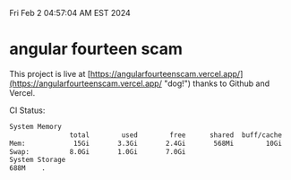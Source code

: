 Fri Feb  2 04:57:04 AM EST 2024

# angular fourteen scam


This project is live at [https://angularfourteenscam.vercel.app/](https://angularfourteenscam.vercel.app/ "dog!") thanks to Github and Vercel.

CI Status: 

```bash
System Memory
               total        used        free      shared  buff/cache   available
Mem:            15Gi       3.3Gi       2.4Gi       568Mi        10Gi        11Gi
Swap:          8.0Gi       1.0Gi       7.0Gi
System Storage
688M	.
